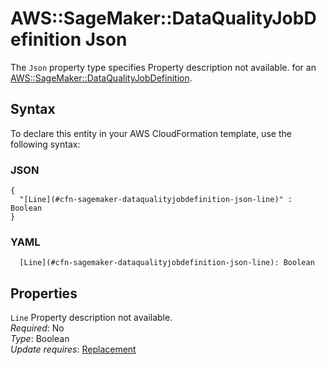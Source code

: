 # AWS::SageMaker::DataQualityJobDefinition Json<a name="aws-properties-sagemaker-dataqualityjobdefinition-json"></a>

<a name="aws-properties-sagemaker-dataqualityjobdefinition-json-description"></a>The `Json` property type specifies Property description not available\. for an [AWS::SageMaker::DataQualityJobDefinition](aws-resource-sagemaker-dataqualityjobdefinition.md)\.

## Syntax<a name="aws-properties-sagemaker-dataqualityjobdefinition-json-syntax"></a>

To declare this entity in your AWS CloudFormation template, use the following syntax:

### JSON<a name="aws-properties-sagemaker-dataqualityjobdefinition-json-syntax.json"></a>

```
{
  "[Line](#cfn-sagemaker-dataqualityjobdefinition-json-line)" : Boolean
}
```

### YAML<a name="aws-properties-sagemaker-dataqualityjobdefinition-json-syntax.yaml"></a>

```
  [Line](#cfn-sagemaker-dataqualityjobdefinition-json-line): Boolean
```

## Properties<a name="aws-properties-sagemaker-dataqualityjobdefinition-json-properties"></a>

`Line`  <a name="cfn-sagemaker-dataqualityjobdefinition-json-line"></a>
Property description not available\.  
*Required*: No  
*Type*: Boolean  
*Update requires*: [Replacement](https://docs.aws.amazon.com/AWSCloudFormation/latest/UserGuide/using-cfn-updating-stacks-update-behaviors.html#update-replacement)